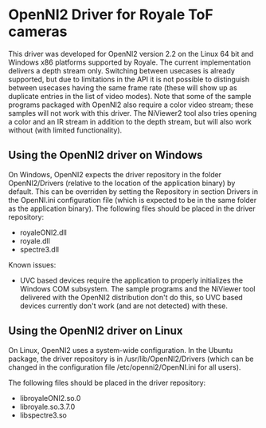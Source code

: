 OpenNI2 Driver for Royale ToF cameras
=====================================

This driver was developed for OpenNI2 version 2.2 on the Linux 64 bit
and Windows x86 platforms supported by Royale.
The current implementation delivers a depth stream only. Switching
between usecases is already supported, but due to limitations in the
API it is not possible to distinguish between usecases having the same
frame rate (these will show up as duplicate entries in the list of
video modes). Note that some of the sample programs packaged with
OpenNI2 also require a color video stream; these samples will not work
with this driver. The NiViewer2 tool also tries opening a color and an
IR stream in addition to the depth stream, but will also work without
(with limited functionality).


Using the OpenNI2 driver on Windows
-----------------------------------

On Windows, OpenNI2 expects the driver repository in the folder
OpenNI2/Drivers (relative to the location of the application binary)
by default. This can be overriden by setting the Repository in section
Drivers in the OpenNI.ini configuration file (which is expected to be
in the same folder as the application binary).
The following files should be placed in the driver repository:

- royaleONI2.dll
- royale.dll
- spectre3.dll

Known issues:
- UVC based devices require the application to properly initializes
  the Windows COM subsystem. The sample programs and the NiViewer tool
  delivered with the OpenNI2 distribution don't do this, so UVC based
  devices currently don't work (and are not detected) with these.


Using the OpenNI2 driver on Linux
---------------------------------

On Linux, OpenNI2 uses a system-wide configuration. In the Ubuntu
package, the driver repository is in /usr/lib/OpenNI2/Drivers (which
can be changed in the configuration file /etc/openni2/OpenNI.ini for
all users).

The following files should be placed in the driver repository:

- libroyaleONI2.so.0
- libroyale.so.3.7.0
- libspectre3.so
